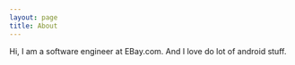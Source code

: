 ```yaml
---
layout: page
title: About
---
```


<p clakss="message">
  Hi, I am a software engineer at EBay.com. And I love do lot of android stuff.
</p>

